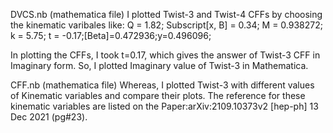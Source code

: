 DVCS.nb (mathematica file)
I plotted Twist-3 and Twist-4 CFFs by choosing the kinematic varibales like:
Q = 1.82; Subscript[x, B] = 0.34; M = 0.938272; k = 5.75; t = -0.17;\[Beta]=0.472936;y=0.496096;

In plotting the CFFs, I took t=0.17, which gives the answer of Twist-3 CFF in Imaginary form. So, I plotted Imaginary value of Twist-3 in Mathematica. 

CFF.nb (mathematica file)
Whereas, I plotted Twist-3 with different values of Kinematic variables and compare their plots. The reference for these kinematic variables are listed on the Paper:arXiv:2109.10373v2 [hep-ph] 13 Dec 2021 (pg#23). 
